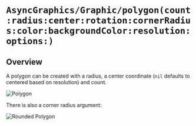 # ``AsyncGraphics/Graphic/polygon(count:radius:center:rotation:cornerRadius:color:backgroundColor:resolution:options:)``

## Overview

A polygon can be created with a radius, a center coordinate (`nil` defaults to centered based on resolution) and count.

![Polygon](http://async.graphics/Images/Visuals/Polygon.png)
 
There is also a corner radius argument:

![Rounded Polygon](http://async.graphics/Images/Visuals/Polygon-Rounded.png)
